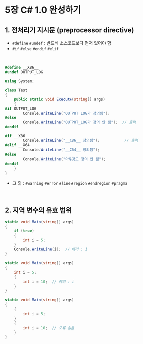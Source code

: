 # 5장 C# 1.0 완성하기
## 1. 전처리기 지시문 (preprocessor directive)
- `#define` `#undef` : 반드식 소스코드보다 먼저 있어야 함
- `#if` `#else` `#endif` `#elif`
<br>

````csharp
#define __X86__
#undef OUTPUT_LOG

using System;

class Test
{
    public static void Execute(string[] args)
    {
#if OUTPUT_LOG
        Console.WriteLine("OUTPUT_LOG가 정의됨");
#else
        Console.WriteLine("OUTPUT_LOG가 정의 안 됨");  // 출력
#endif

#if __X86__
        Console.WriteLine("__X86__ 정의됨");           // 출력
#elif __X64
        Console.WriteLine("__X64__ 정의됨");
#else
        Console.WriteLine("아무것도 정의 안 됨");
#endif
    }
}
````
- 그 외 : `#warning` `#error` `#line` `#region` `#endregion` `#pragma`

<br>

## 2. 지역 변수의 유효 범위

````csharp
static void Main(string[] args)
{
    if (true)
    {
        int i = 5;
    }
    Console.WriteLine(i);  // 에러 : i
}
````
````csharp
static void Main(string[] args)
{
    int i = 5;
    {
        int i = 10;  // 에러 : i
    }
}
````
````csharp
static void Main(string[] args)
{
    {
        int i = 5;
    }
    {
        int i = 10;  // 오류 없음
    }
}
````
